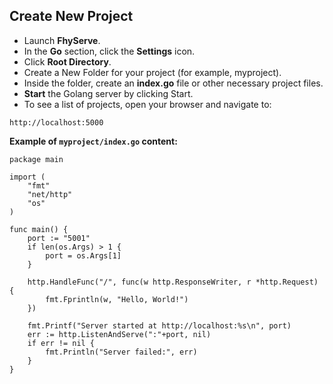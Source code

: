 ## Create New Project

- Launch **FhyServe**.
- In the **Go** section, click the **Settings** icon.
- Click **Root Directory**.
- Create a New Folder for your project (for example, myproject).
- Inside the folder, create an **index.go** file or other necessary project files.
- **Start** the Golang server by clicking Start.
- To see a list of projects, open your browser and navigate to:

```
http://localhost:5000
```

**Example of `myproject/index.go` content:**

```
package main

import (
	"fmt"
	"net/http"
	"os"
)

func main() {
	port := "5001"
	if len(os.Args) > 1 {
		port = os.Args[1]
	}

	http.HandleFunc("/", func(w http.ResponseWriter, r *http.Request) {
		fmt.Fprintln(w, "Hello, World!")
	})

	fmt.Printf("Server started at http://localhost:%s\n", port)
	err := http.ListenAndServe(":"+port, nil)
	if err != nil {
		fmt.Println("Server failed:", err)
	}
}
```